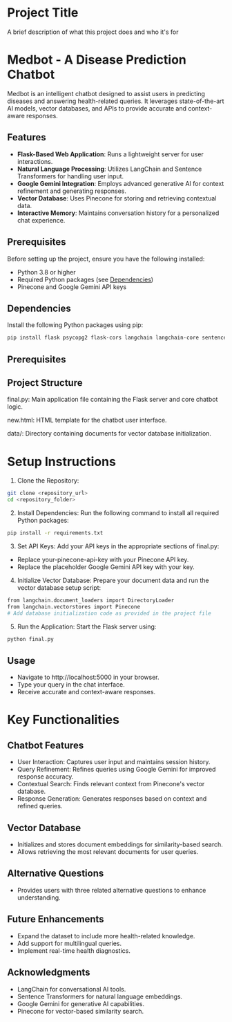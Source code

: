 
# Project Title

A brief description of what this project does and who it's for

# Medbot - A Disease Prediction Chatbot

Medbot is an intelligent chatbot designed to assist users in predicting diseases and answering health-related queries. It leverages state-of-the-art AI models, vector databases, and APIs to provide accurate and context-aware responses.

## Features
- **Flask-Based Web Application**: Runs a lightweight server for user interactions.
- **Natural Language Processing**: Utilizes LangChain and Sentence Transformers for handling user input.
- **Google Gemini Integration**: Employs advanced generative AI for context refinement and generating responses.
- **Vector Database**: Uses Pinecone for storing and retrieving contextual data.
- **Interactive Memory**: Maintains conversation history for a personalized chat experience.

## Prerequisites
Before setting up the project, ensure you have the following installed:
- Python 3.8 or higher
- Required Python packages (see [Dependencies](#dependencies))
- Pinecone and Google Gemini API keys

## Dependencies
Install the following Python packages using pip:

```bash
pip install flask psycopg2 flask-cors langchain langchain-core sentence-transformers pinecone-client google-generativeai
```
## Prerequisites
## Project Structure
final.py: Main application file containing the Flask server and core chatbot logic.

new.html: HTML template for the chatbot user interface.

data/: Directory containing documents for vector database initialization.

# Setup Instructions
1. Clone the Repository:
```bash
git clone <repository_url>
cd <repository_folder>
```
2. Install Dependencies: Run the following command to install all required Python packages:
```bash
pip install -r requirements.txt
```
3. Set API Keys: Add your API keys in the appropriate sections of final.py:

- Replace your-pinecone-api-key with your Pinecone API key.
- Replace the placeholder Google Gemini API key with your key.
4. Initialize Vector Database: Prepare your document data and run the vector database setup script:
```bash
from langchain.document_loaders import DirectoryLoader
from langchain.vectorstores import Pinecone
# Add database initialization code as provided in the project file
```
5. Run the Application: Start the Flask server using:
```bash
python final.py
```
## Usage
- Navigate to http://localhost:5000 in your browser.
- Type your query in the chat interface.
- Receive accurate and context-aware responses.
# Key Functionalities
## Chatbot Features
- User Interaction: Captures user input and maintains session history.
- Query Refinement: Refines queries using Google Gemini for improved response  accuracy.
- Contextual Search: Finds relevant context from Pinecone's vector database.
- Response Generation: Generates responses based on context and refined queries.
## Vector Database
- Initializes and stores document embeddings for similarity-based search.
- Allows retrieving the most relevant documents for user queries.
## Alternative Questions
- Provides users with three related alternative questions to enhance understanding.
## Future Enhancements
- Expand the dataset to include more health-related knowledge.
- Add support for multilingual queries.
- Implement real-time health diagnostics.

## Acknowledgments
- LangChain for conversational AI tools.
- Sentence Transformers for natural language embeddings.
- Google Gemini for generative AI capabilities.
- Pinecone for vector-based similarity search.